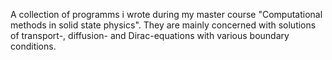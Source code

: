 A collection of programms i wrote during my master course "Computational methods in solid state physics".
They are mainly concerned with solutions of transport-, diffusion- and Dirac-equations with various boundary conditions.
